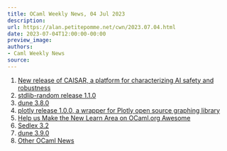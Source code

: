 ```yaml
---
title: OCaml Weekly News, 04 Jul 2023
description:
url: https://alan.petitepomme.net/cwn/2023.07.04.html
date: 2023-07-04T12:00:00-00:00
preview_image:
authors:
- Caml Weekly News
source:
---
```


<ol><li><a href="https://alan.petitepomme.net/cwn/2023.07.04.html#1">New release of CAISAR, a platform for characterizing AI safety and robustness</a></li><li><a href="https://alan.petitepomme.net/cwn/2023.07.04.html#2">stdlib-random release 1.1.0</a></li><li><a href="https://alan.petitepomme.net/cwn/2023.07.04.html#3">dune 3.8.0</a></li><li><a href="https://alan.petitepomme.net/cwn/2023.07.04.html#4">plotly release 1.0.0, a wrapper for Plotly open source graphing library</a></li><li><a href="https://alan.petitepomme.net/cwn/2023.07.04.html#5">Help us Make the New Learn Area on OCaml.org Awesome</a></li><li><a href="https://alan.petitepomme.net/cwn/2023.07.04.html#6">Sedlex 3.2</a></li><li><a href="https://alan.petitepomme.net/cwn/2023.07.04.html#7">dune 3.9.0</a></li><li><a href="https://alan.petitepomme.net/cwn/2023.07.04.html#8">Other OCaml News</a></li></ol>
